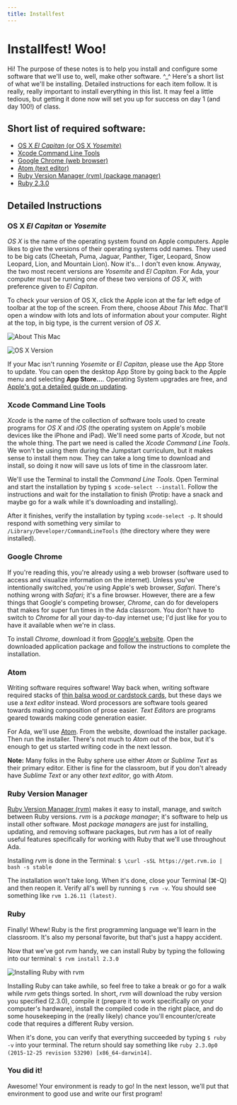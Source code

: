 ```yaml
---
title: Installfest
---
```


# Installfest! Woo!

Hi! The purpose of these notes is to help you install and configure some software that we'll use to, well, make other software. ^_^ Here's a short list of what we'll be installing. Detailed instructions for each item follow. It is really, really important to install everything in this list. It may feel a little tedious, but getting it done now will set you up for success on day 1 (and day 100!) of class.

## Short list of required software:

- [OS X _El Capitan_ (or OS X _Yosemite_)](http://www.apple.com/osx/whats-new/)
- [Xcode Command Line Tools](#xcode-command-line-tools)
- [Google Chrome (web browser)](https://www.google.com/chrome/browser/desktop/index.html)
- [Atom (text editor)](https://atom.io/)
- [Ruby Version Manager (rvm) (package manager)](https://rvm.io/)
- [Ruby 2.3.0](https://www.ruby-lang.org/en/)

## Detailed Instructions

### OS X _El Capitan_ or _Yosemite_
_OS X_ is the name of the operating system found on Apple computers. Apple likes to give the versions of their operating systems odd names. They used to be big cats (Cheetah, Puma, Jaguar, Panther, Tiger, Leopard, Snow Leopard, Lion, and Mountain Lion). Now it's... I don't even know. Anyway, the two most recent versions are _Yosemite_ and _El Capitan_. For Ada, your computer must be running one of these two versions of _OS X_, with preference given to _El Capitan_.

To check your version of OS X, click the Apple icon at the far left edge of toolbar at the top of the screen. From there, choose _About This Mac_. That'll open a window with lots and lots of information about your computer. Right at the top, in big type, is the current version of _OS X_.

![About This Mac](../images/about-this-mac.png)

![OS X Version](../images/about-this-mac-2.png)

If your Mac isn't running _Yosemite_ or _El Capitan_, please use the App Store to update. You can open the desktop App Store by going back to the Apple menu and selecting __App Store...__. Operating System upgrades are free, and [Apple's got a detailed guide on updating](http://www.apple.com/osx/how-to-upgrade/).

### Xcode Command Line Tools
_Xcode_ is the name of the collection of software tools used to create programs for _OS X_ and _iOS_ (the operating system on Apple's mobile devices like the iPhone and iPad). We'll need some parts of _Xcode_, but not the whole thing. The part we need is called the _Xcode Command Line Tools_. We won't be using them during the Jumpstart curriculum, but it makes sense to install them now. They can take a long time to download and install, so doing it now will save us lots of time in the classroom later.

We'll use the Terminal to install the _Command Line Tools_. Open Terminal and start the installation by typing `$ xcode-select --install`. Follow the instructions and wait for the installation to finish (Protip: have a snack and maybe go for a walk while it's downloading and installing).

After it finishes, verify the installation by typing `xcode-select -p`. It should respond with something very similar to `/Library/Developer/CommandLineTools` (the directory where they were installed).

### Google Chrome
If you're reading this, you're already using a web browser (software used to access and visualize information on the internet). Unless you've intentionally switched, you're using Apple's web browser, _Safari_. There's nothing wrong with _Safari_; it's a fine browser. However, there are a few things that Google's competing browser, _Chrome_, can do for developers that makes for super fun times in the Ada classroom. You don't have to switch to _Chrome_ for all your day-to-day internet use; I'd just like for you to have it available when we're in class.

To install _Chrome_, download it from [Google's website](https://www.google.com/chrome/browser/desktop/index.html). Open the downloaded application package and follow the instructions to complete the installation.

### Atom
Writing software requires software! Way back when, writing software required stacks of [thin balsa wood or cardstock cards](https://en.wikipedia.org/wiki/Punched_card), but these days we use a _text editor_ instead. Word processors are software tools geared towards making composition of prose easier. _Text Editors_ are programs geared towards making code generation easier.

For Ada, we'll use [Atom](https://atom.io/). From the website, download the installer package. Then run the installer. There's not much to _Atom_ out of the box, but it's enough to get us started writing code in the next lesson.

__Note:__ Many folks in the Ruby sphere use either _Atom_ or _Sublime Text_ as their primary editor. Either is fine for the classroom, but if you don't already have _Sublime Text_ or any other _text editor_, go with _Atom_.

### Ruby Version Manager
[Ruby Version Manager (rvm)](https://rvm.io/) makes it easy to install, manage, and switch between Ruby versions. _rvm_ is a _package manager_; it's software to help us install other software. Most _package managers_ are just for installing, updating, and removing software packages, but _rvm_ has a lot of really useful features specifically for working with Ruby that we'll use throughout Ada.

Installing _rvm_ is done in the Terminal: `$ \curl -sSL https://get.rvm.io | bash -s stable`

The installation won't take long. When it's done, close your Terminal (⌘-Q) and then reopen it. Verify all's well by running `$ rvm -v`. You should see something like `rvm 1.26.11 (latest)`.

### Ruby
Finally! Whew! Ruby is the first programming language we'll learn in the classroom. It's also my personal favorite, but that's just a happy accident.

Now that we've got _rvm_ handy, we can install Ruby by typing the following into our terminal: `$ rvm install 2.3.0`

![Installing Ruby with rvm](../images/ruby-install.png)

Installing Ruby can take awhile, so feel free to take a break or go for a walk while _rvm_ gets things sorted. In short, _rvm_ will download the ruby version you specified (2.3.0), compile it (prepare it to work specifically on your computer's hardware), install the compiled code in the right place, and do some housekeeping in the (really likely) chance you'll encounter/create code that requires a different Ruby version.

When it's done, you can verify that everything succeeded by typing `$ ruby -v` into your terminal. The return should say something like `ruby 2.3.0p0 (2015-12-25 revision 53290) [x86_64-darwin14]`.

### You did it!
Awesome! Your environment is ready to go! In the next lesson, we'll put that environment to good use and write our first program!
